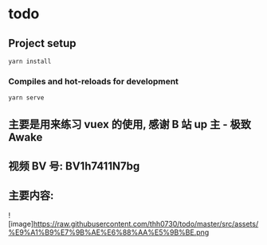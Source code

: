 # todo

## Project setup

```
yarn install
```

### Compiles and hot-reloads for development

```
yarn serve
```

## 主要是用来练习 vuex 的使用, 感谢 B 站 up 主 - 极致 Awake

## 视频 BV 号: BV1h7411N7bg

## 主要内容:

![image]https://raw.githubusercontent.com/thh0730/todo/master/src/assets/%E9%A1%B9%E7%9B%AE%E6%88%AA%E5%9B%BE.png
